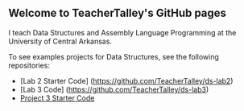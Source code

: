 ## Welcome to TeacherTalley's GitHub pages

I teach Data Structures and Assembly Language Programming at the University of Central Arkansas.

To see examples projects for Data Structures, see the following repositories:
* [Lab 2 Starter Code] (https://github.com/TeacherTalley/ds-lab2)
* [Lab 3 Code] (https://github.com/TeacherTalley/ds-lab3)
* [Project 3 Starter Code](https://github.com/TeacherTalley/ds-project3)


